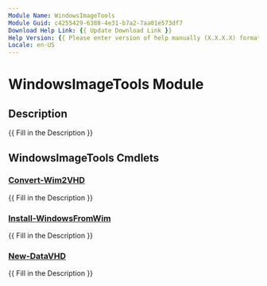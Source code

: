 ```yaml
---
Module Name: WindowsImageTools
Module Guid: c4255429-6388-4e31-b7a2-7aa01e573df7
Download Help Link: {{ Update Download Link }}
Help Version: {{ Please enter version of help manually (X.X.X.X) format }}
Locale: en-US
---
```


# WindowsImageTools Module

## Description

{{ Fill in the Description }}

## WindowsImageTools Cmdlets

### [Convert-Wim2VHD](Convert-Wim2VHD.md)

{{ Fill in the Description }}

### [Install-WindowsFromWim](Install-WindowsFromWim.md)

{{ Fill in the Description }}

### [New-DataVHD](New-DataVHD.md)

{{ Fill in the Description }}

